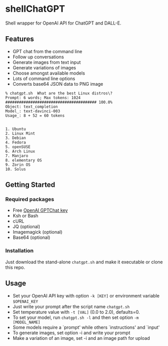 # shellChatGPT

Shell wrapper for OpenAI API for ChatGPT and DALL-E.

## Features

- GPT chat from the command line
- Follow up conversations
- Generate images from text input
- Generate variations of images
- Choose amongst available models
- Lots of command line options
- Converts base64 JSON data to PNG image


```
% chatgpt.sh  What are the best Linux distros\?
Prompt: 6 words; Max tokens: 1024
######################################## 100.0%
Object: text_completion
Model_: text-davinci-003
Usage_: 8 + 52 = 60 tokens


1. Ubuntu
2. Linux Mint
3. Debian
4. Fedora
5. openSUSE
6. Arch Linux
7. Manjaro
8. elementary OS
9. Zorin OS
10. Solus
```

## Getting Started

### Required packages

- Free [OpenAI GPTChat key](https://beta.openai.com/account/api-keys)
- Ksh or Bash
- cURL
- JQ (optional)
- Imagemagick (optional)
- Base64 (optional)

### Installation

Just download the stand-alone `chatgpt.sh` and make it executable or clone this repo.

## Usage

- Set your OpenAI API key with option `-k [KEY]` or environment variable `$OPENAI_KEY`
- Just write your prompt after the script name `chatgpt.sh`
- Set temperature value with `-t [VAL]` (0.0 to 2.0), defaults=0.
- To set your model, run `chatgpt.sh -l` and then set option `-m [MODEL_NAME]`
- Some models require a \`prompt' while others \`instructions' and \`input'
- To generate images, set option -i and write your prompt
- Make a variation of an image, set -i and an image path for upload


